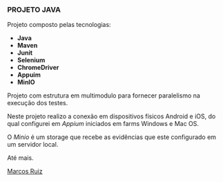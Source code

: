 ### PROJETO JAVA

Projeto composto pelas tecnologias:

* **Java** 
* **Maven**
* **Junit**
* **Selenium**
* **ChromeDriver**
* **Appuim**
* **MinIO**

Projeto com estrutura em multimodulo para fornecer paralelismo na execução dos testes. 

Neste projeto realizo a conexão em dispositivos físicos Android e iOS, do qual configurei em *Appium* iniciados em farms Windows e Mac OS.

O *Minio* é um storage que recebe as evidências que este configurado em um servidor local. 

Até mais.

[Marcos Ruiz](mailto:marcosruiz.jt@gmail.com?subject=[GitHub]%20Projeto%20Java%20Multimodulo)

